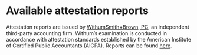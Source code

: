# Available attestation reports

Attestation reports are issued by [WithumSmith+Brown, PC](https://www.withum.com/), an independent third-party accounting firm. Withum’s examination is conducted in accordance with attestation standards established by the American Institute of Certified Public Accountants (AICPA). Reports can be found [here](https://paxos.com/busd-transparency/).
